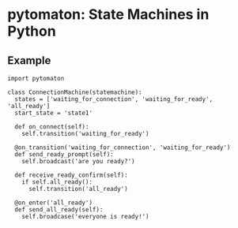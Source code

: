 pytomaton: State Machines in Python
=========

Example
-------

    import pytomaton

    class ConnectionMachine(statemachine):
      states = ['waiting_for_connection', 'waiting_for_ready', 'all_ready']
      start_state = 'state1'

      def on_connect(self):
        self.transition('waiting_for_ready')

      @on_transition('waiting_for_connection', 'waiting_for_ready')
      def send_ready_prompt(self):
        self.broadcast('are you ready?')

      def receive_ready_confirm(self):
        if self.all_ready():
          self.transition('all_ready')

      @on_enter('all_ready')
      def send_all_ready(self):
        self.broadcase('everyone is ready!')
